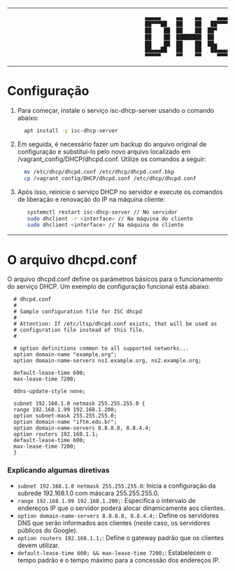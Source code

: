 ----------------

```bash
                                            ▄▄▄▄▄     ▄▄    ▄▄     ▄▄▄▄   ▄▄▄▄▄▄   
                                            ██▀▀▀██   ██    ██   ██▀▀▀▀█  ██▀▀▀▀█▄ 
                                            ██    ██  ██    ██  ██▀       ██    ██ 
                                            ██    ██  ████████  ██        ██████▀  
                                            ██    ██  ██    ██  ██▄       ██       
                                            ██▄▄▄██   ██    ██   ██▄▄▄▄█  ██       
                                            ▀▀▀▀▀     ▀▀    ▀▀     ▀▀▀▀   ▀▀ 

```
--------------

# Configuração

 1. Para começar, instale o serviço isc-dhcp-server usando o comando abaixo:
    
    ```bash
      apt install -y isc-dhcp-server
    ```

2. Em seguida, é necessário fazer um backup do arquivo original de configuração e substituí-lo pelo novo arquivo localizado em /vagrant_config/DHCP/dhcpd.conf. Utilize os comandos a seguir:
    
    ```bash
      mv /etc/dhcp/dhcpd.conf /etc/dhcp/dhcpd.conf.bkp
      cp /vagrant_config/DHCP/dhcpd.conf /etc/dhcp/dhcpd.conf
    ```

3. Após isso, reinicie o serviço DHCP no servidor e execute os comandos de liberação e renovação do IP na máquina cliente:

    ```bash
       systemctl restart isc-dhcp-server // No servidor
       sudo dhclient -r <interface> // Na máquina do cliente
       sudo dhclient <interface> // Na máquina do cliente
    ```
-----------
# O arquivo dhcpd.conf

O arquivo dhcpd.conf define os parâmetros básicos para o funcionamento do serviço DHCP. Um exemplo de configuração funcional está abaixo:

```shell
  # dhcpd.conf
  #
  # Sample configuration file for ISC dhcpd
  #
  # Attention: If /etc/ltsp/dhcpd.conf exists, that will be used as
  # configuration file instead of this file.
  #
  
  # option definitions common to all supported networks...
  option domain-name "example.org";
  option domain-name-servers ns1.example.org, ns2.example.org;
  
  default-lease-time 600;
  max-lease-time 7200;
  
  ddns-update-style none;
  
  subnet 192.168.1.0 netmask 255.255.255.0 {
  range 192.168.1.99 192.168.1.200;
  option subnet-mask 255.255.255.0;
  option domain-name "iftm.edu.br";
  option domain-name-servers 8.8.8.8, 8.8.4.4;
  option routers 192.168.1.1;
  default-lease-time 600;
  max-lease-time 7200;
  }
```

### Explicando algumas diretivas

- `subnet 192.168.1.0 netmask 255.255.255.0`:  Inicia a configuração da subrede 192.168.1.0 com máscara 255.255.255.0.
- `range 192.168.1.99 192.168.1.200;`: Especifica o intervalo de endereços IP que o servidor poderá alocar dinamicamente aos clientes.
- `option domain-name-servers 8.8.8.8, 8.8.4.4;`: Define os servidores DNS que serão informados aos clientes (neste caso, os servidores públicos do Google).
- `option routers 192.168.1.1;`: Define o gateway padrão que os clientes devem utilizar.
- `default-lease-time 600; && max-lease-time 7200;`: Estabelecem o tempo padrão e o tempo máximo para a concessão dos endereços IP.
